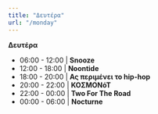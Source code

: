 ```yaml
---
title: "Δευτέρα"
url: "/monday"
---
```


**Δευτέρα**

- 06:00 - 12:00 | **Snooze**
- 12:00 - 18:00 | **Noontide**
- 18:00 - 20:00 | **Ας περιμένει το hip-hop**
- 20:00 - 22:00 | **ΚΟΣΜΟΝόΤ**
- 22:00 - 00:00 | **Two For The Road**
- 00:00 - 06:00 | **Nocturne**